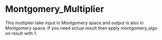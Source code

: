 # Montgomery_Multiplier
This multiplier take input in Montgomery space and output is also in Montgomery space. If you need actual result then apply montgomery_algo on result with 1.
